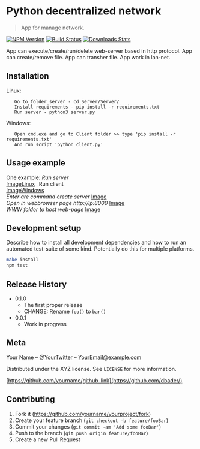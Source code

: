 # Python decentralized network
> App for manage network.

[![NPM Version][npm-image]][npm-url]
[![Build Status][travis-image]][travis-url]
[![Downloads Stats][npm-downloads]][npm-url]

App can execute/create/run/delete web-server based in http protocol.
App can create/remove file.
App can transher file.
App work in lan-net.

## Installation

Linux:

```Download git-repo - git clone https://github.com/Xaos12345/Server.git
   Go to folder server - cd Server/Server/
   Install requirements - pip install -r requirements.txt
   Run server - python3 server.py
```

Windows:

```Download git-repo and extract to your place and go to folder Server/Client/
   Open cmd.exe and go to Client folder >> type 'pip install -r requirements.txt'
   And run script 'python client.py'
```

## Usage example
One example:
_Run server_  
[ImageLinux](https://github.com/Xaos12345/Server/blob/master/imagegit/runserver.PNG)
_Run client  
[ImageWindows](https://github.com/Xaos12345/Server/blob/master/imagegit/runclient.PNG)  
_Enter are command create server_
[Image](https://github.com/Xaos12345/Server/blob/master/imagegit/typecreateserver.PNG)  
_Open in webbrowser page http://ip:8000_
[Image](https://github.com/Xaos12345/Server/blob/master/imagegit/easewebserver.PNG)  
_WWW folder to host web-page_
[Image](https://github.com/Xaos12345/Server/blob/master/imagegit/wwwtowebserver.PNG)  
## Development setup

Describe how to install all development dependencies and how to run an automated test-suite of some kind. Potentially do this for multiple platforms.

```sh
make install
npm test
```

## Release History
* 0.1.0
    * The first proper release
    * CHANGE: Rename `foo()` to `bar()`
* 0.0.1
    * Work in progress

## Meta

Your Name – [@YourTwitter](https://twitter.com/dbader_org) – YourEmail@example.com

Distributed under the XYZ license. See ``LICENSE`` for more information.

[https://github.com/yourname/github-link](https://github.com/dbader/)

## Contributing

1. Fork it (<https://github.com/yourname/yourproject/fork>)
2. Create your feature branch (`git checkout -b feature/fooBar`)
3. Commit your changes (`git commit -am 'Add some fooBar'`)
4. Push to the branch (`git push origin feature/fooBar`)
5. Create a new Pull Request

<!-- Markdown link & img dfn's -->
[npm-image]: https://img.shields.io/npm/v/datadog-metrics.svg?style=flat-square
[npm-url]: https://npmjs.org/package/datadog-metrics
[npm-downloads]: https://img.shields.io/npm/dm/datadog-metrics.svg?style=flat-square
[travis-image]: https://img.shields.io/travis/dbader/node-datadog-metrics/master.svg?style=flat-square
[travis-url]: https://travis-ci.org/dbader/node-datadog-metrics
[wiki]: https://github.com/yourname/yourproject/wiki
